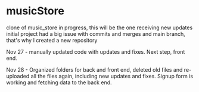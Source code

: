 # musicStore
clone of music_store in progress, this will be the one receiving new updates
initial project had a big issue with commits and merges and main branch, that's why I created a new repository

Nov 27 - manually updated code with updates and fixes. Next step, front end.

Nov 28 - Organized folders for back and front end, deleted old files and re-uploaded all the files again, including new updates and fixes. Signup form is working and fetching data to the back end.
